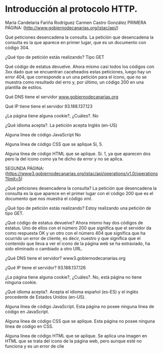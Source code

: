 



# Introducción al protocolo HTTP.

María Candelaria Fariña Rodríguez
Carmen Castro González
PRIMERA PÁGINA: (http://www.gobiernodecanarias.org/istac/api/)

Qué peticiones desencadena la consulta.
 La petición que desencadena la consulta es la que aparece en primer lugar, que es un documento con código 304.
 
¿Qué tipo de petición estás realizando?
 Tipo GET
 
Qué código de estatus devuelve.
 Ahora mismo casi todos los códigos con 3xx dado que se encuentran caceheados estas peticiones, luego hay un error 404, que 
 corresponde a un una petición para el icono, que no se muestra como resultado del erro y, por último, un código 200 en una 
 plantilla de estilos.
 
Qué DNS tiene el servidor
www.gobiernodecanarias.org

Qué IP tiene tiene el servidor
 93.188.137.123
 
¿La página tiene alguna cookie?, ¿Cuáles?.
 No
 
¿Qué idioma acepta?.
La petición acepta Inglés (en-US)

Alguna línea de código JavaScript
No

Alguna línea de código CSS que se aplique
Sí, 5.

Alguna línea de código HTML que se aplique.
Sí. 1, ya que aparecen dos pero la del icono como ya he dicho da error y no se aplica.


SEGUNDA PÁGINA: (https://www3.gobiernodecanarias.org/istac/api/operations/v1.0/operations?limit=5)

¿Qué peticiones desencadena la consulta?
La petición que desencadena la consulta es la que aparece en el primer lugar con el código 200 que es el documento que nos             muestra el código xml. 

¿Qué tipo de petición estás realizando?
    Estoy realizando una petición de tipo GET.

¿Qué código de estatus devuelve?
Ahora mismo hay dos códigos de estatus. Uno de ellos con el número 200 que significa que el servidor da como respuesta OK y un otro con el número 404 que significa que ha ocurrido un error de cliente, es decir, nuestro y que significa que el contenido que lleva a ver el icono de la página web se ha extraviado, ha sido eliminado o cambiado a otro URL.

¿Qué DNS tiene el servidor?
www3.gobiernodecanarias.org

¿Qué IP tiene el servidor?
93.188.137.126 

¿La página tiene alguna cookie?, ¿Cuáles?. 
No, está página no tiene ninguna cookie.

¿Qué idioma acepta?. 
Acepta el idioma español (es-ES) y el inglés procedente de Estados Unidos (en-US). 

Alguna línea de código JavaScript.
Esta página no posee ninguna línea de código en JavaScript.

Alguna línea de código CSS que se aplique.
Esta página no posee ninguna línea de código en CSS.

Alguna línea de código HTML que se aplique.
Se aplica una imagen en HTML que se trata del icono de la página web, pero aunque esté no funciona y es un error de clie

